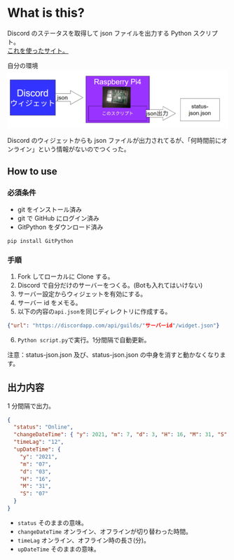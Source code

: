 # What is this?

Discord のステータスを取得して json ファイルを出力する Python スクリプト。  
[これを使ったサイト。](https://jinno.ga)

自分の環境
![ex](/img/ex.png)

Discord のウィジェットからも json ファイルが出力されてるが、「何時間前にオンライン」という情報がないのでつくった。

## How to use

### 必須条件

- git をインストール済み
- git で GitHub にログイン済み
- GitPython をダウンロード済み

```console
pip install GitPython
```

### 手順

1. Fork してローカルに Clone する。
2. Discord で自分だけのサーバーをつくる。(Botも入れてはいけない)
3. サーバー設定からウィジェットを有効にする。
4. サーバー id をメモる。
5. 以下の内容の`api.json`を同じディレクトリに作成する。

```json
{"url": "https://discordapp.com/api/guilds/"サーバーid"/widget.json"}
```

6. `Python script.py`で実行。1分間隔で自動更新。

注意：status-json.json 及び、status-json.json の中身を消すと動かなくなります。

## 出力内容

1 分間隔で出力。

```json
{
  "status": "Online",
  "changeDateTime": { "y": 2021, "m": 7, "d": 3, "H": 16, "M": 31, "S": 7 },
  "timeLag": "12",
  "upDateTime": {
    "y": "2021",
    "m": "07",
    "d": "03",
    "H": "16",
    "M": "31",
    "S": "07"
  }
}
```

- `status` そのままの意味。
- `changeDateTime` オンライン、オフラインが切り替わった時間。
- `timeLag` オンライン、オフライン時の長さ(分)。
- `upDateTime` そのままの意味。
